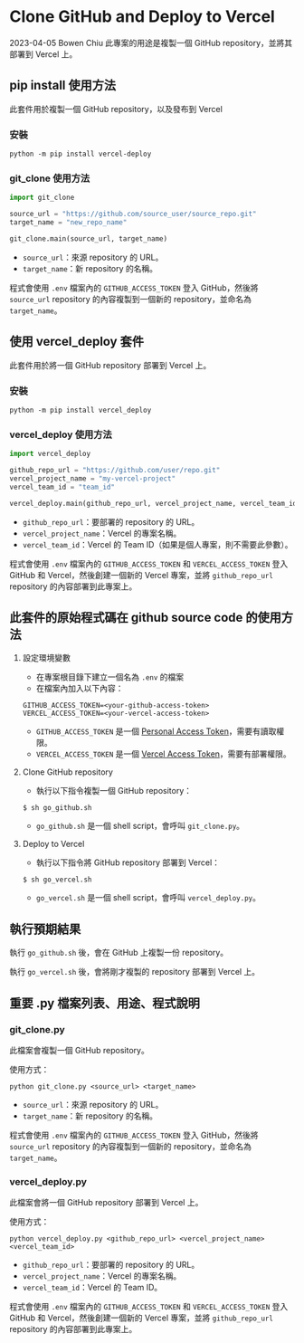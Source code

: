 # Clone GitHub and Deploy to Vercel
2023-04-05 Bowen Chiu
此專案的用途是複製一個 GitHub repository，並將其部署到 Vercel 上。

## pip install 使用方法

此套件用於複製一個 GitHub repository，以及發布到 Vercel

### 安裝

```
python -m pip install vercel-deploy
```

### git_clone 使用方法

```python
import git_clone

source_url = "https://github.com/source_user/source_repo.git"
target_name = "new_repo_name"

git_clone.main(source_url, target_name)
```

- `source_url`：來源 repository 的 URL。
- `target_name`：新 repository 的名稱。

程式會使用 `.env` 檔案內的 `GITHUB_ACCESS_TOKEN` 登入 GitHub，然後將 `source_url` repository 的內容複製到一個新的 repository，並命名為 `target_name`。

## 使用 vercel_deploy 套件

此套件用於將一個 GitHub repository 部署到 Vercel 上。

### 安裝

```
python -m pip install vercel_deploy
```

### vercel_deploy 使用方法

```python
import vercel_deploy

github_repo_url = "https://github.com/user/repo.git"
vercel_project_name = "my-vercel-project"
vercel_team_id = "team_id"

vercel_deploy.main(github_repo_url, vercel_project_name, vercel_team_id)
```

- `github_repo_url`：要部署的 repository 的 URL。
- `vercel_project_name`：Vercel 的專案名稱。
- `vercel_team_id`：Vercel 的 Team ID（如果是個人專案，則不需要此參數）。

程式會使用 `.env` 檔案內的 `GITHUB_ACCESS_TOKEN` 和 `VERCEL_ACCESS_TOKEN` 登入 GitHub 和 Vercel，然後創建一個新的 Vercel 專案，並將 `github_repo_url` repository 的內容部署到此專案上。

## 此套件的原始程式碼在 github source code 的使用方法

1. 設定環境變數
   - 在專案根目錄下建立一個名為 `.env` 的檔案
   - 在檔案內加入以下內容：

   ```
   GITHUB_ACCESS_TOKEN=<your-github-access-token>
   VERCEL_ACCESS_TOKEN=<your-vercel-access-token>
   ```

   - `GITHUB_ACCESS_TOKEN` 是一個 [Personal Access Token](https://docs.github.com/en/authentication/keeping-your-account-and-data-secure/creating-a-personal-access-token)，需要有讀取權限。
   - `VERCEL_ACCESS_TOKEN` 是一個 [Vercel Access Token](https://vercel.com/account/tokens)，需要有部署權限。

2. Clone GitHub repository
   - 執行以下指令複製一個 GitHub repository：

   ```
   $ sh go_github.sh
   ```

   - `go_github.sh` 是一個 shell script，會呼叫 `git_clone.py`。

3. Deploy to Vercel
   - 執行以下指令將 GitHub repository 部署到 Vercel：

   ```
   $ sh go_vercel.sh
   ```

   - `go_vercel.sh` 是一個 shell script，會呼叫 `vercel_deploy.py`。

## 執行預期結果

執行 `go_github.sh` 後，會在 GitHub 上複製一份 repository。

執行 `go_vercel.sh` 後，會將剛才複製的 repository 部署到 Vercel 上。

## 重要 .py 檔案列表、用途、程式說明

### git_clone.py

此檔案會複製一個 GitHub repository。

使用方式：

```
python git_clone.py <source_url> <target_name>
```

- `source_url`：來源 repository 的 URL。
- `target_name`：新 repository 的名稱。

程式會使用 `.env` 檔案內的 `GITHUB_ACCESS_TOKEN` 登入 GitHub，然後將 `source_url` repository 的內容複製到一個新的 repository，並命名為 `target_name`。

### vercel_deploy.py

此檔案會將一個 GitHub repository 部署到 Vercel 上。

使用方式：

```
python vercel_deploy.py <github_repo_url> <vercel_project_name> <vercel_team_id>
```

- `github_repo_url`：要部署的 repository 的 URL。
- `vercel_project_name`：Vercel 的專案名稱。
- `vercel_team_id`：Vercel 的 Team ID。

程式會使用 `.env` 檔案內的 `GITHUB_ACCESS_TOKEN` 和 `VERCEL_ACCESS_TOKEN` 登入 GitHub 和 Vercel，然後創建一個新的 Vercel 專案，並將 `github_repo_url` repository 的內容部署到此專案上。